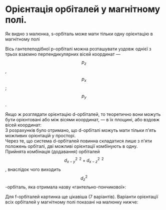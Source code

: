 # Орієнтація орбіталей у магнітному полі.

Як видно з малюнка, s-орбіталь може мати тільки одну орієнтацію в магнітному полі     
<!---картиночка---->
Вісь гантелеподібної р-орбіталі можна розташувати уздовж однієї з трьох взаємно перпендикулярних вісей координат ― $$p^{}_{z}$$, $$p^{}_{x}$$; $$p^{}_{y}$$.     
<!--картиночка---->
Якщо ж розглядати орієнтацію d-орбіталей, то теоретично вони можуть бути орієнтовані або між вісями координат, ― в їх площині, або вздовж вісей координат:         
З розрахунків було отримано, що d-орбіталі можуть мати тільки п'ять можливих орієнтацій у просторі.         
Через те, що система d-орбіталей повинна складатися лише з п'яти положень орбіталі, дві можливі орієнтації комбінують в одну.       
Прийнята комбінація (додавання) орбіталей $$d^{2\,\,\,2}_{х-y}+d^{2\,\,\,2}_{х-z}$$, внаслідок чого виходить $$d^{2}_{z}$$-орбіталь, яка отримала назву «гантельно-пончикової»:           
<!---картиночка--->
Для f-орбіталей картинка ще цікавіша (7 варіантів).
Варіанти орієнтації всіх орбіталей у магнітному полі показані на малюнку нижче:      
<!---картиночка---->
